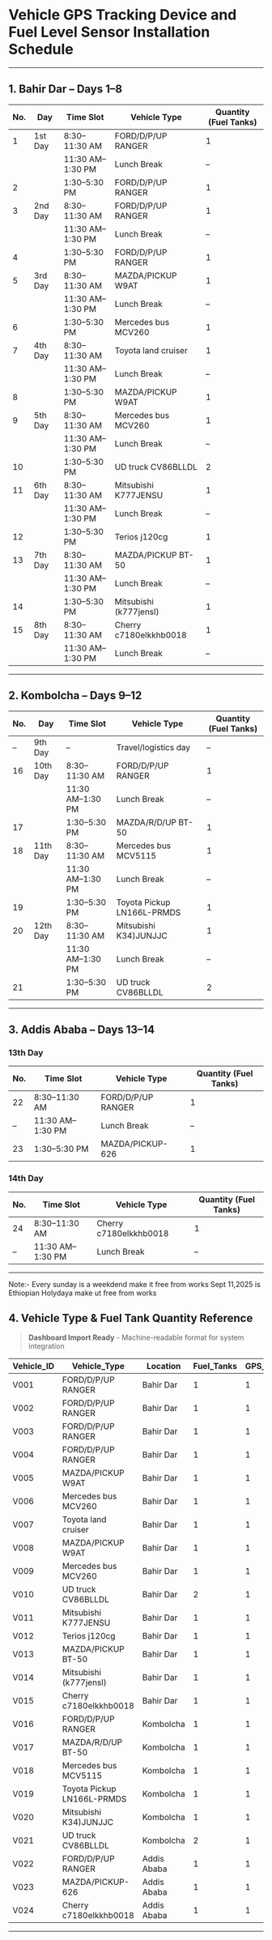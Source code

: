 # Vehicle GPS Tracking Device and Fuel Level Sensor Installation Schedule

---

## 1. Bahir Dar – Days 1–8

| No. | Day       | Time Slot        | Vehicle Type            | Quantity (Fuel Tanks) |
| --- | --------- | ---------------- | ----------------------- | --------------------- |
| 1   | 1st Day   | 8:30–11:30 AM    | FORD/D/P/UP RANGER      | 1 |
|     |           | 11:30 AM–1:30 PM | Lunch Break             | – |
| 2   |           | 1:30–5:30 PM     | FORD/D/P/UP RANGER      | 1 |
| 3   | 2nd Day   | 8:30–11:30 AM    | FORD/D/P/UP RANGER      | 1 |
|     |           | 11:30 AM–1:30 PM | Lunch Break             | – |
| 4   |           | 1:30–5:30 PM     | FORD/D/P/UP RANGER      | 1 |
| 5   | 3rd Day   | 8:30–11:30 AM    | MAZDA/PICKUP W9AT       | 1 |
|     |           | 11:30 AM–1:30 PM | Lunch Break             | – |
| 6   |           | 1:30–5:30 PM     | Mercedes bus MCV260     | 1 |
| 7   | 4th Day   | 8:30–11:30 AM    | Toyota land cruiser     | 1 |
|     |           | 11:30 AM–1:30 PM | Lunch Break             | – |
| 8   |           | 1:30–5:30 PM     | MAZDA/PICKUP W9AT       | 1 |
| 9   | 5th Day   | 8:30–11:30 AM    | Mercedes bus MCV260     | 1 |
|     |           | 11:30 AM–1:30 PM | Lunch Break             | – |
| 10  |           | 1:30–5:30 PM     | UD truck CV86BLLDL      | 2 |
| 11  | 6th Day   | 8:30–11:30 AM    | Mitsubishi K777JENSU    | 1 |
|     |           | 11:30 AM–1:30 PM | Lunch Break             | – |
| 12  |           | 1:30–5:30 PM     | Terios j120cg           | 1 |
| 13  | 7th Day   | 8:30–11:30 AM    | MAZDA/PICKUP BT-50      | 1 |
|     |           | 11:30 AM–1:30 PM | Lunch Break             | – |
| 14  |           | 1:30–5:30 PM     | Mitsubishi (k777jensl)  | 1 |
| 15  | 8th Day   | 8:30–11:30 AM    | Cherry c7180elkkhb0018  | 1 |
|     |           | 11:30 AM–1:30 PM | Lunch Break             | – |

---

## 2. Kombolcha – Days 9–12

| No. | Day       | Time Slot        | Vehicle Type               | Quantity (Fuel Tanks) |
| --- | --------- | ---------------- | -------------------------- | --------------------- |
| –   | 9th Day   | –                | Travel/logistics day       | – |
| 16  | 10th Day  | 8:30–11:30 AM    | FORD/D/P/UP RANGER         | 1 |
|     |           | 11:30 AM–1:30 PM | Lunch Break                | – |
| 17  |           | 1:30–5:30 PM     | MAZDA/R/D/UP BT-50         | 1 |
| 18  | 11th Day  | 8:30–11:30 AM    | Mercedes bus MCV5115       | 1 |
|     |           | 11:30 AM–1:30 PM | Lunch Break                | – |
| 19  |           | 1:30–5:30 PM     | Toyota Pickup LN166L-PRMDS | 1 |
| 20  | 12th Day  | 8:30–11:30 AM    | Mitsubishi K34)JUNJJC      | 1 |
|     |           | 11:30 AM–1:30 PM | Lunch Break                | – |
| 21  |           | 1:30–5:30 PM     | UD truck CV86BLLDL         | 2 |

---

## 3. Addis Ababa – Days 13–14

### 13th Day

| No. | Time Slot        | Vehicle Type       | Quantity (Fuel Tanks) |
| --- | ---------------- | ------------------ | --------------------- |
| 22  | 8:30–11:30 AM    | FORD/D/P/UP RANGER | 1 |
| –   | 11:30 AM–1:30 PM | Lunch Break        | – |
| 23  | 1:30–5:30 PM     | MAZDA/PICKUP-626   | 1 |

### 14th Day

| No. | Time Slot        | Vehicle Type           | Quantity (Fuel Tanks) |
| --- | ---------------- | ---------------------- | --------------------- |
| 24  | 8:30–11:30 AM    | Cherry c7180elkkhb0018 | 1 |
| –   | 11:30 AM–1:30 PM | Lunch Break            | – |

---

Note:- Every sunday is a weekdend make it free from works
       Sept 11,2025 is Ethiopian Holydaya make ut free from works



## 4. Vehicle Type & Fuel Tank Quantity Reference

> **Dashboard Import Ready** - Machine-readable format for system integration

| Vehicle_ID | Vehicle_Type               | Location    | Fuel_Tanks | GPS_Required | Fuel_Sensors_Required |
| ---------- | -------------------------- | ----------- | ---------- | ------------ | -------------------- |
| V001       | FORD/D/P/UP RANGER         | Bahir Dar   | 1          | 1            | 1                    |
| V002       | FORD/D/P/UP RANGER         | Bahir Dar   | 1          | 1            | 1                    |
| V003       | FORD/D/P/UP RANGER         | Bahir Dar   | 1          | 1            | 1                    |
| V004       | FORD/D/P/UP RANGER         | Bahir Dar   | 1          | 1            | 1                    |
| V005       | MAZDA/PICKUP W9AT          | Bahir Dar   | 1          | 1            | 1                    |
| V006       | Mercedes bus MCV260        | Bahir Dar   | 1          | 1            | 1                    |
| V007       | Toyota land cruiser        | Bahir Dar   | 1          | 1            | 1                    |
| V008       | MAZDA/PICKUP W9AT          | Bahir Dar   | 1          | 1            | 1                    |
| V009       | Mercedes bus MCV260        | Bahir Dar   | 1          | 1            | 1                    |
| V010       | UD truck CV86BLLDL         | Bahir Dar   | 2          | 1            | 2                    |
| V011       | Mitsubishi K777JENSU       | Bahir Dar   | 1          | 1            | 1                    |
| V012       | Terios j120cg              | Bahir Dar   | 1          | 1            | 1                    |
| V013       | MAZDA/PICKUP BT-50         | Bahir Dar   | 1          | 1            | 1                    |
| V014       | Mitsubishi (k777jensl)     | Bahir Dar   | 1          | 1            | 1                    |
| V015       | Cherry c7180elkkhb0018     | Bahir Dar   | 1          | 1            | 1                    |
| V016       | FORD/D/P/UP RANGER         | Kombolcha   | 1          | 1            | 1                    |
| V017       | MAZDA/R/D/UP BT-50         | Kombolcha   | 1          | 1            | 1                    |
| V018       | Mercedes bus MCV5115       | Kombolcha   | 1          | 1            | 1                    |
| V019       | Toyota Pickup LN166L-PRMDS | Kombolcha   | 1          | 1            | 1                    |
| V020       | Mitsubishi K34)JUNJJC      | Kombolcha   | 1          | 1            | 1                    |
| V021       | UD truck CV86BLLDL         | Kombolcha   | 2          | 1            | 2                    |
| V022       | FORD/D/P/UP RANGER         | Addis Ababa | 1          | 1            | 1                    |
| V023       | MAZDA/PICKUP-626           | Addis Ababa | 1          | 1            | 1                    |
| V024       | Cherry c7180elkkhb0018     | Addis Ababa | 1          | 1            | 1                    |

---

